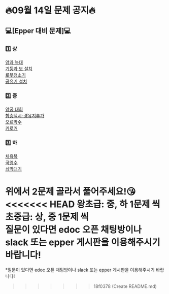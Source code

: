 # 🔥09월 14일 문제 공지🔥  

## 💻[Epper 대비 문제]💻

### 1️⃣ 상 
[양과 늑대](https://school.programmers.co.kr/learn/courses/30/lessons/92343)  
[기둥과 보 설치](https://school.programmers.co.kr/learn/courses/30/lessons/60061)    
[로봇청소기](https://www.acmicpc.net/problem/14503)  
[공유기 설치](https://www.acmicpc.net/problem/2110)  


### 2️⃣ 중
[양궁 대회](https://school.programmers.co.kr/learn/courses/30/lessons/92342)  
[합승택시-경유지추가](https://level.goorm.io/exam/138223/18%ED%9A%8C-e-pper-%EA%B8%B0%EC%B6%9C-%ED%95%A9%EC%8A%B9%ED%83%9D%EC%8B%9C%EC%9A%94%EA%B8%88/quiz/1)  
[오르막수](https://www.acmicpc.net/problem/11057)  
[키로거](https://www.acmicpc.net/problem/5397)  


### 3️⃣ 하
[체육복](https://school.programmers.co.kr/learn/courses/30/lessons/42862)  
[국영수](https://www.acmicpc.net/problem/10825)  
[쇠막대기](https://www.acmicpc.net/problem/10799)  


**위에서 2문제 골라서 풀어주세요!😘**  
<<<<<<< HEAD
왕초급: 중, 하 1문제 씩  
초중급: 상, 중 1문제 씩  
질문이 있다면 edoc 오픈 채팅방이나 slack 또는 epper 게시판을 이용해주시기 바랍니다!
=======
*질문이 있다면 edoc 오픈 채팅방이나 slack 또는 epper 게시판을 이용해주시기 바랍니다!
>>>>>>> 18f0378 (Create README.md)
